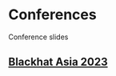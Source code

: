 # Conferences
Conference slides


## [Blackhat Asia 2023](https://github.com/onhexgroup/Conferences/tree/main/Black%20Hat%20Asia%202023%20slides)


